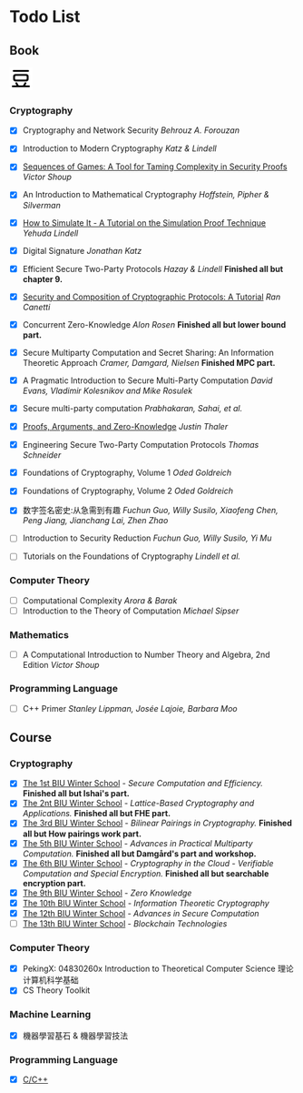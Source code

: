 
# Todo List

## Book

<a href="https://www.douban.com/people/imliuyi" target="_blank">
    <img src="public/icons/douban.svg" alt="豆瓣" style="max-width:40px"
    title="豆瓣" />
</a>

### Cryptography

- [x] Cryptography and Network Security *Behrouz A. Forouzan*
- [x] Introduction to Modern Cryptography *Katz & Lindell*
- [x] [Sequences of Games: A Tool for Taming Complexity in Security Proofs](http://www.shoup.net/papers/games.pdf) *Victor Shoup*
- [x] An Introduction to Mathematical Cryptography *Hoffstein, Pipher & Silverman*
- [x] [How to Simulate It - A Tutorial on the Simulation Proof Technique](https://eprint.iacr.org/2016/046.pdf) *Yehuda Lindell*
- [x] Digital Signature *Jonathan Katz*
- [x] Efficient Secure Two-Party Protocols *Hazay & Lindell* **Finished all but chapter 9.**
- [x] [Security and Composition of Cryptographic Protocols: A Tutorial](https://eprint.iacr.org/2006/465) *Ran Canetti*
- [x] Concurrent Zero-Knowledge *Alon Rosen* **Finished all but lower bound part.** 
- [x] Secure Multiparty Computation and Secret Sharing: An Information Theoretic Approach *Cramer, Damgard, Nielsen* **Finished MPC part.**
- [x] A Pragmatic Introduction to Secure Multi-Party Computation *David Evans, Vladimir Kolesnikov and Mike Rosulek* 
- [x] Secure multi-party computation *Prabhakaran, Sahai, et al.*
- [x] [Proofs, Arguments, and Zero-Knowledge](http://people.cs.georgetown.edu/jthaler/ProofsArgsAndZK.pdf) *Justin Thaler*
- [x] Engineering Secure Two-Party Computation Protocols *Thomas Schneider* 
- [x] Foundations of Cryptography, Volume 1 *Oded Goldreich*
- [x] Foundations of Cryptography, Volume 2 *Oded Goldreich*
- [x] 数字签名密史:从急需到有趣 *Fuchun Guo, Willy Susilo, Xiaofeng Chen, Peng Jiang, Jianchang Lai, Zhen Zhao*
- [ ] Introduction to Security Reduction *Fuchun Guo, Willy Susilo, Yi Mu*
- [ ] Tutorials on the Foundations of Cryptography *Lindell et al.*


### Computer Theory

- [ ] Computational Complexity *Arora & Barak*
- [ ] Introduction to the Theory of Computation *Michael Sipser*

### Mathematics

- [ ] A Computational Introduction to Number Theory and Algebra, 2nd Edition *Victor Shoup* 


### Programming Language

- [ ] C++ Primer *Stanley Lippman, Josée Lajoie, Barbara Moo*

## Course

### Cryptography

- [x] [The 1st BIU Winter School](https://cyber.biu.ac.il/event/the-1st-biu-winter-school/) - *Secure Computation and Efficiency.* **Finished all but Ishai's part.**
- [x] [The 2nt BIU Winter School](https://cyber.biu.ac.il/event/the-1st-biu-winter-school/) - *Lattice-Based Cryptography and Applications.* **Finished all but FHE part.**
- [x] [The 3rd BIU Winter School](https://cyber.biu.ac.il/event/the-3rd-biu-winter-school/) - *Bilinear Pairings in Cryptography.* **Finished all but How pairings work part.**
- [x] [The 5th BIU Winter School](https://cyber.biu.ac.il/event/the-5th-biu-winter-school/) - *Advances in Practical Multiparty Computation.* **Finished all but Damgård's part and workshop.**
- [x] [The 6th BIU Winter School](https://cyber.biu.ac.il/event/the-6th-biu-winter-school/) - *Cryptography in the Cloud - Verifiable Computation and Special Encryption.* **Finished all but searchable encryption part.**
- [x] [The 9th BIU Winter School](https://cyber.biu.ac.il/event/the-9th-biu-winter-school-on-cryptography/) - *Zero Knowledge*
- [x] [The 10th BIU Winter School](https://cyber.biu.ac.il/event/the-10th-biu-winter-school-on-cryptography/) - *Information Theoretic Cryptography*
- [x] [The 12th BIU Winter School](https://cyber.biu.ac.il/event/the-12th-biu-winter-school-on-cryptography/) - *Advances in Secure Computation*
- [ ] [The 13th BIU Winter School](https://cyber.biu.ac.il/event/the-13th-biu-winter-school-on-cryptography/) - *Blockchain Technologies*

### Computer Theory

- [x] PekingX: 04830260x Introduction to Theoretical Computer Science 理论计算机科学基础 
- [x] CS Theory Toolkit 

### Machine Learning

- [x] 機器學習基石 & 機器學習技法

### Programming Language 
- [x] [C/C++](https://www.bilibili.com/video/BV1Vf4y1P7pq)
